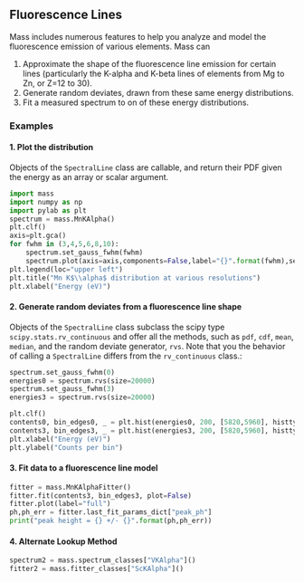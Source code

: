 ## Fluorescence Lines

Mass includes numerous features to help you analyze and model the fluorescence emission of various elements. Mass can

1. Approximate the shape of the fluorescence line emission for certain lines (particularly the K-alpha and K-beta lines of elements from Mg to Zn, or Z=12 to 30).
2. Generate random deviates, drawn from these same energy distributions.
3. Fit a measured spectrum to on of these energy distributions.

### Examples

#### 1. Plot the distribution

Objects of the `SpectralLine` class are callable, and return their PDF given the energy as an array or scalar argument.
```python
import mass
import numpy as np
import pylab as plt
spectrum = mass.MnKAlpha()
plt.clf()
axis=plt.gca()
for fwhm in (3,4,5,6,8,10):
    spectrum.set_gauss_fwhm(fwhm)
    spectrum.plot(axis=axis,components=False,label="{}".format(fwhm),setylim=False);
plt.legend(loc="upper left")
plt.title("Mn K$\\alpha$ distribution at various resolutions")
plt.xlabel("Energy (eV)")
```

#### 2. Generate random deviates from a fluorescence line shape

Objects of the `SpectralLine` class subclass the scipy type `scipy.stats.rv_continuous` and offer all the methods, such as `pdf`, `cdf`, `mean`, `median`, and the random deviate generator, `rvs`. Note that you the behavior of calling a `SpectralLine` differs from the `rv_continuous` class.:

```python
spectrum.set_gauss_fwhm(0)
energies0 = spectrum.rvs(size=20000)
spectrum.set_gauss_fwhm(3)
energies3 = spectrum.rvs(size=20000)

plt.clf()
contents0, bin_edges0, _ = plt.hist(energies0, 200, [5820,5960], histtype="step")
contents3, bin_edges3, _ = plt.hist(energies3, 200, [5820,5960], histtype="step")
plt.xlabel("Energy (eV)")
plt.ylabel("Counts per bin")
```

#### 3. Fit data to a fluorescence line model
```python
fitter = mass.MnKAlphaFitter()
fitter.fit(contents3, bin_edges3, plot=False)
fitter.plot(label="full")
ph,ph_err = fitter.last_fit_params_dict["peak_ph"]
print("peak height = {} +/- {}".format(ph,ph_err))
```

#### 4. Alternate Lookup Method
```python
spectrum2 = mass.spectrum_classes["VKAlpha"]()
fitter2 = mass.fitter_classes["ScKAlpha"]()
```
